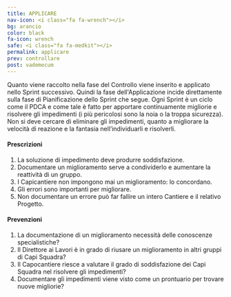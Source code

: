 ```yaml
---
title: APPLICARE
nav-icon: <i class="fa fa-wrench"></i>
bg: arancio
color: black
fa-icon: wrench
safe: <i class="fa fa-medkit"></i>
permalink: applicare
prev: controllare
post: vademecum
---
```



Quanto viene raccolto nella fase del Controllo viene inserito e applicato nello Sprint successivo. Quindi la fase dell'Applicazione incide direttamente sulla fase di Pianificazione dello Sprint che segue. Ogni Sprint è un ciclo come il PDCA e come tale è fatto per apportare continuamente migliorie e risolvere gli impedimenti (i più pericolosi sono la noia o la troppa sicurezza). Non si deve cercare di eliminare gli impedimenti, quanto a migliorare la velocità di reazione e la fantasia nell’individuarli e risolverli.

#### <i class="fa fa-exclamation-circle"></i> Prescrizioni

1. La soluzione di impedimento deve produrre soddisfazione.
2. Documentare un miglioramento serve a condividerlo e aumentare la reattività di un gruppo.
3. I Capicantiere non impongono mai un miglioramento: lo concordano.
4. Gli errori sono importanti per migliorare.
5. Non documentare un errore può far fallire un intero Cantiere e il relativo Progetto.

#### <i class="fa fa-question-circle"></i> Prevenzioni

1. La documentazione di un miglioramento necessità delle conoscenze specialistiche?
2. Il Direttore ai Lavori è in grado di riusare un miglioramento in altri gruppi di Capi Squadra?
3. Il Capocantiere riesce a valutare il grado di soddisfazione dei Capi Squadra nel risolvere gli impedimenti?
4. Documentare gli impedimenti viene visto come un prontuario per trovare nuove migliorie?
